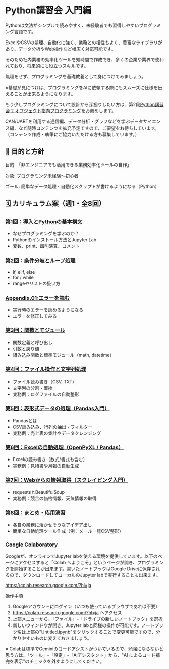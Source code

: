 # Python講習会 入門編

Pythonは文法がシンプルで読みやすく、未経験者でも習得しやすいプログラミング言語です。

ExcelやCSVの処理、自動化に強く、業務との相性もよく、豊富なライブラリがあり、データ分析やWeb操作など幅広く対応可能です。

そのため社内業務の効率化ツールを短時間で作成でき、多くの企業や業界で使われており、将来的にも役立つスキルです。

無理をせず、プログラミングを基礎教養として身につけてみましょう。

※基礎が見につけば、プログラミングをAIに依頼する際にもスムーズに仕様を伝えることが出来るようになります。

もう少しプログラミングについて設計から深掘りしたい方は、第2段[Python講習会 2 オブジェクト指向プログラミング](https://github.com/kato-works/python_school_02)をお薦めします。

CAN/UARTを利用する通信編、データ分析・グラフなどを学ぶデータサイエンス編、など随時コンテンツを拡充予定ですので、ご要望をお待ちしています。
（コンテンツ作成・執筆にご協力いただける方も募集しています。）

## 🎯 目的と方針

目的: 「非エンジニアでも活用できる業務効率化ツールの自作」

対象: プログラミング未経験～初心者

ゴール: 簡単なデータ処理・自動化スクリプトが書けるようになる（Python）

## 🗓 カリキュラム案（週1・全8回）

### [第1回：導入とPythonの基本構文](docs/session01.md)

- なぜプログラミングを学ぶのか？
- Pythonのインストール方法とJupyter Lab
- 変数、print、四則演算、コメント

### [第2回：条件分岐とループ処理](docs/session02.md)

- if, elif, else
- for / while
- rangeやリストの扱い方

### [Appendix.01:エラーを読む](docs/appendix01.md)

- 実行時のエラーを読めるようになる
- エラーを修正してみる

### [第3回：関数とモジュール](docs/session03.md)

- 関数定義と呼び出し
- 引数と戻り値
- 組み込み関数と標準モジュール（math, datetime）

### [第4回：ファイル操作と文字列処理](docs/session04.md)

- ファイル読み書き（CSV, TXT）
- 文字列の分割・置換
- 実務例：ログファイルの自動整形

### [第5回：表形式データの処理（Pandas入門）](docs/session05.md)

- Pandasとは
- CSV読み込み、行列の抽出・フィルター
- 実務例：売上表の集計やデータクレンジング

### [第6回：Excelの自動処理（OpenPyXL / Pandas）](docs/session06.md)

- Excelの読み書き（数式/書式も含む）
- 実務例：見積書や月報の自動生成

### [第7回：Webからの情報取得（スクレイピング入門）](docs/session07.md)

- requestsとBeautifulSoup
- 実務例：競合の価格情報、天気情報の取得

### [第8回：まとめ・応用演習](docs/session08.md)

- 各自の業務に活かせそうなアイデア出し
- 簡単な自動処理ツール作成（例：メール一覧CSV整形）

### Google Colaboratory

Googleが、オンラインでJupyter labを使える環境を提供しています。以下のページにアクセスすると「Colab へようこそ」というページが開き、プログラミングを開始することが出来ます。書いたノートブックはGoogle Driveに保存されるので、ダウンロードしてローカルのJupyter labで実行することも出来ます。

https://colab.research.google.com/?hl=ja

操作手順

1. Googleアカウントにログイン（いつも使っているブラウザであれば不要）
2. https://colab.research.google.com/?hl=ja へアクセス
3. 上部メニューから、「ファイル」-「ドライブの新しいノートブック」を選択
4. 新しいウィンドウが開き、Jupyter labと同様の操作が可能です。ノートブック名は上部の"Untitled.ipynb"をクリックすることで変更可能ですので、分かりやすいものに変えておきましょう。

※ Colabは標準でGeminiのコードアシストがついているので、勉強にならないと思う方は、「ツール」-「設定」-「AIアシスタント」から、"AI によるコード補完を表示"のチェックを外すようにしてください。
